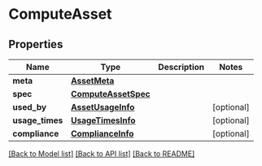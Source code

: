 # ComputeAsset

## Properties
Name | Type | Description | Notes
------------ | ------------- | ------------- | -------------
**meta** | [**AssetMeta**](AssetMeta.md) |  | 
**spec** | [**ComputeAssetSpec**](ComputeAssetSpec.md) |  | 
**used_by** | [**AssetUsageInfo**](AssetUsageInfo.md) |  | [optional] 
**usage_times** | [**UsageTimesInfo**](UsageTimesInfo.md) |  | [optional] 
**compliance** | [**ComplianceInfo**](ComplianceInfo.md) |  | [optional] 

[[Back to Model list]](../README.md#documentation-for-models) [[Back to API list]](../README.md#documentation-for-api-endpoints) [[Back to README]](../README.md)

